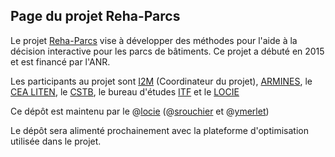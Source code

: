 ## Page du projet Reha-Parcs

Le projet [Reha-Parcs](http://www.agence-nationale-recherche.fr/Projet-ANR-15-CE22-0011) vise à développer des méthodes pour l'aide à la décision interactive pour les parcs de bâtiments. Ce projet a débuté en 2015 et est financé par l'ANR.

Les participants au projet sont [I2M](https://www.i2m.u-bordeaux.fr/) (Coordinateur du projet), [ARMINES](https://www.armines.net/fr), le [CEA LITEN](http://liten.cea.fr/cea-tech/liten/Pages/Accueil.aspx), le [CSTB](http://www.cstb.fr/fr/), le bureau d'études [ITF](https://www.itf.biz/fr/) et le [LOCIE](https://www.locie.univ-smb.fr/)

Ce dépôt est maintenu par le @[locie](https://github.com/locie) (@[srouchier](https://github.com/srouchier) et @[ymerlet](https://github.com/ymerlet))

Le dépôt sera alimenté prochainement avec la plateforme d'optimisation utilisée dans le projet.
